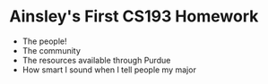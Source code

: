 # Ainsley's First CS193 Homework

- The people!
- The community
- The resources available through Purdue
- How smart I sound when I tell people my major
